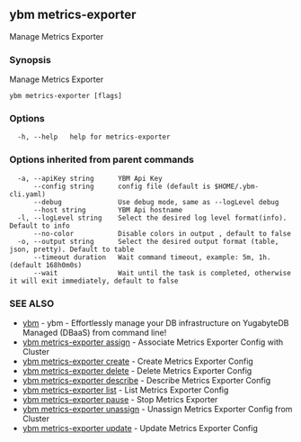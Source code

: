 ## ybm metrics-exporter

Manage Metrics Exporter

### Synopsis

Manage Metrics Exporter

```
ybm metrics-exporter [flags]
```

### Options

```
  -h, --help   help for metrics-exporter
```

### Options inherited from parent commands

```
  -a, --apiKey string      YBM Api Key
      --config string      config file (default is $HOME/.ybm-cli.yaml)
      --debug              Use debug mode, same as --logLevel debug
      --host string        YBM Api hostname
  -l, --logLevel string    Select the desired log level format(info). Default to info
      --no-color           Disable colors in output , default to false
  -o, --output string      Select the desired output format (table, json, pretty). Default to table
      --timeout duration   Wait command timeout, example: 5m, 1h. (default 168h0m0s)
      --wait               Wait until the task is completed, otherwise it will exit immediately, default to false
```

### SEE ALSO

* [ybm](ybm.md)	 - ybm - Effortlessly manage your DB infrastructure on YugabyteDB Managed (DBaaS) from command line!
* [ybm metrics-exporter assign](ybm_metrics-exporter_assign.md)	 - Associate Metrics Exporter Config with Cluster
* [ybm metrics-exporter create](ybm_metrics-exporter_create.md)	 - Create Metrics Exporter Config
* [ybm metrics-exporter delete](ybm_metrics-exporter_delete.md)	 - Delete Metrics Exporter Config
* [ybm metrics-exporter describe](ybm_metrics-exporter_describe.md)	 - Describe Metrics Exporter Config
* [ybm metrics-exporter list](ybm_metrics-exporter_list.md)	 - List Metrics Exporter Config
* [ybm metrics-exporter pause](ybm_metrics-exporter_pause.md)	 - Stop Metrics Exporter
* [ybm metrics-exporter unassign](ybm_metrics-exporter_unassign.md)	 - Unassign Metrics Exporter Config from Cluster
* [ybm metrics-exporter update](ybm_metrics-exporter_update.md)	 - Update Metrics Exporter Config

